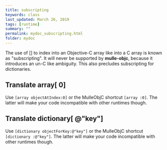 ```yaml
---
title: subscripting
keywords: class
last_updated: March 26, 2019
tags: [runtime]
summary: ""
permalink: mydoc_subscripting.html
folder: mydoc
---
```


The use of [] to index into an Objective-C array like into a C array is known
as "subscripting". It will never be supported by **mulle-objc**, because it
introduces an un-C like ambiguity. This also precludes subscripting for
dictionaries.

## Translate array[ 0]

Use `[array objectAtIndex:0]` or the MulleObjC shortcut `[array :0]`. The latter
will make your code incompatible with other runtimes though.

## Translate dictionary[ @"key"]

Use `[dictionary objectForKey:@"key"]` or the MulleObjC shortcut `[dictionary :@"key"]`.
The latter will make your code incompatible with other runtimes though.